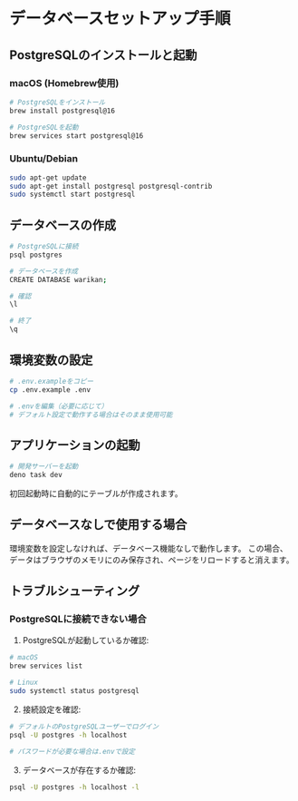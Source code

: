 # データベースセットアップ手順

## PostgreSQLのインストールと起動

### macOS (Homebrew使用)
```bash
# PostgreSQLをインストール
brew install postgresql@16

# PostgreSQLを起動
brew services start postgresql@16
```

### Ubuntu/Debian
```bash
sudo apt-get update
sudo apt-get install postgresql postgresql-contrib
sudo systemctl start postgresql
```

## データベースの作成

```bash
# PostgreSQLに接続
psql postgres

# データベースを作成
CREATE DATABASE warikan;

# 確認
\l

# 終了
\q
```

## 環境変数の設定

```bash
# .env.exampleをコピー
cp .env.example .env

# .envを編集（必要に応じて）
# デフォルト設定で動作する場合はそのまま使用可能
```

## アプリケーションの起動

```bash
# 開発サーバーを起動
deno task dev
```

初回起動時に自動的にテーブルが作成されます。

## データベースなしで使用する場合

環境変数を設定しなければ、データベース機能なしで動作します。
この場合、データはブラウザのメモリにのみ保存され、ページをリロードすると消えます。

## トラブルシューティング

### PostgreSQLに接続できない場合

1. PostgreSQLが起動しているか確認:
```bash
# macOS
brew services list

# Linux
sudo systemctl status postgresql
```

2. 接続設定を確認:
```bash
# デフォルトのPostgreSQLユーザーでログイン
psql -U postgres -h localhost

# パスワードが必要な場合は.envで設定
```

3. データベースが存在するか確認:
```bash
psql -U postgres -h localhost -l
```
